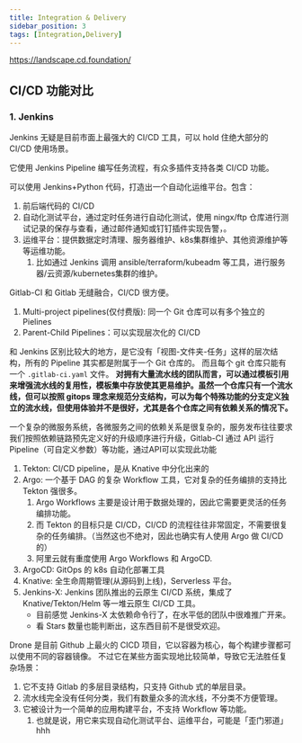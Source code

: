 ```yaml
---
title: Integration & Delivery
sidebar_position: 3
tags: [Integration,Delivery]
---
```


https://landscape.cd.foundation/


## CI/CD 功能对比

### 1. Jenkins

Jenkins 无疑是目前市面上最强大的 CI/CD 工具，可以 hold 住绝大部分的 CI/CD 使用场景。

它使用 Jenkins Pipeline 编写任务流程，有众多插件支持各类 CI/CD 功能。

可以使用 Jenkins+Python 代码，打造出一个自动化运维平台。包含：

1. 前后端代码的 CI/CD
2. 自动化测试平台，通过定时任务进行自动化测试，使用 ningx/ftp 仓库进行测试记录的保存与查看，通过邮件通知或钉钉插件实现告警，。
3. 运维平台：提供数据定时清理、服务器维护、k8s集群维护、其他资源维护等等运维功能。
   1. 比如通过 Jenkins 调用 ansible/terraform/kubeadm 等工具，进行服务器/云资源/kubernetes集群的维护。



Gitlab-CI 和 Gitlab 无缝融合，CI/CD 很方便。

1. Multi-project pipelines(仅付费版): 同一个 Git 仓库可以有多个独立的 Pielines
2. Parent-Child Pipelines：可以实现层次化的 CI/CD

和 Jenkins 区别比较大的地方，是它没有「视图-文件夹-任务」这样的层次结构，所有的 Pipeline 其实都是附属于一个 Git 仓库的。
而且每个 git 仓库只能有一个 `.gitlab-ci.yaml` 文件。
**对拥有大量流水线的团队而言，可以通过模板引用来增强流水线的复用性，模板集中存放使其更易维护。虽然一个仓库只有一个流水线，但可以按照 gitops 理念来规范分支结构，可以为每个特殊功能的分支定义独立的流水线，但使用体验并不是很好，尤其是各个仓库之间有依赖关系的情况下。**

一个复杂的微服务系统，各微服务之间的依赖关系是很复杂的，服务发布往往要求我们按照依赖链路预先定义好的升级顺序进行升级，Gitlab-CI 通过 API 运行 Pipeline（可自定义参数）等功能，通过API可以实现此功能


1. Tekton:  CI/CD pipeline，是从 Knative 中分化出来的
2. Argo: 一个基于 DAG 的复杂 Workflow 工具，它对复杂的任务编排的支持比 Tekton 强很多。
   1. Argo Workflows 主要是设计用于数据处理的，因此它需要更灵活的任务编排功能。
   2. 而 Tekton 的目标只是 CI/CD，CI/CD 的流程往往非常固定，不需要很复杂的任务编排。（当然这也不绝对，因此也确实有人使用 Argo 做 CI/CD 的）
   3. 阿里云就有重度使用 Argo Workflows 和 ArgoCD.
3. ArgoCD: GitOps 的 k8s 自动化部署工具
4. Knative: 全生命周期管理(从源码到上线)，Serverless 平台。
5. Jenkins-X: Jenkins 团队推出的云原生 CI/CD 系统，集成了 Knative/Tekton/Helm 等一堆云原生 CI/CD 工具。
   - 目前感觉 Jenkins-X 太依赖命令行了，在水平低的团队中很难推广开来。
   - 看 Stars 数量也能判断出，这东西目前不是很受欢迎。



Drone 是目前 Github 上最火的 CICD 项目，它以容器为核心，每个构建步骤都可以使用不同的容器镜像。
不过它在某些方面实现地比较简单，导致它无法胜任复杂场景：

1. 它不支持 Gitlab 的多层目录结构，只支持 Github 式的单层目录。
2. 流水线完全没有任何分类，我们有数量众多的流水线，不分类不方便管理。
3. 它被设计为一个简单的应用构建平台，不支持 Workflow 等功能。
   1. 也就是说，用它来实现自动化测试平台、运维平台，可能是「歪门邪道」hhh
